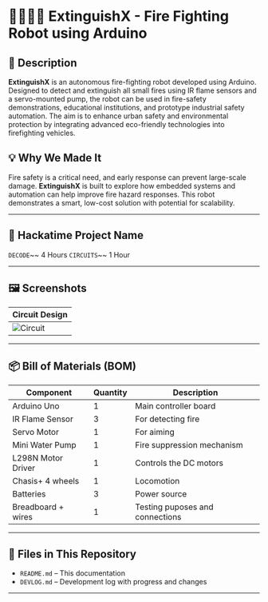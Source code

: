 # 🚒🧯👩‍🚒 ExtinguishX - Fire Fighting Robot using Arduino

## 📖 Description

**ExtinguishX** is an autonomous fire-fighting robot developed using Arduino. Designed to detect and extinguish all small fires using IR flame sensors and a servo-mounted pump, the robot can be used in fire-safety demonstrations, educational institutions, and prototype industrial safety automation. The aim is to enhance urban safety and environmental protection by integrating advanced eco-friendly technologies into firefighting vehicles. 


## 💡 Why We Made It

Fire safety is a critical need, and early response can prevent large-scale damage. **ExtinguishX** is built to explore how embedded systems and automation can help improve fire hazard responses. This robot demonstrates a smart, low-cost solution with potential for scalability.

---

## 🧠 Hackatime Project Name

`DECODE`~~ 4 Hours
`CIRCUITS`~~ 1 Hour

---

## 🖼️ Screenshots

| Circuit Design |
|------------|
| ![Circuit](images/decode.PNG) |


---

## 📦 Bill of Materials (BOM)

| Component            | Quantity | Description                     |
|----------------------|----------|---------------------------------|
| Arduino Uno          | 1        | Main controller board           |
| IR Flame Sensor      | 3        | For detecting fire              |
| Servo Motor          | 1        | For aiming                      |
| Mini Water Pump      | 1        | Fire suppression mechanism      |
| L298N Motor Driver   | 1        | Controls the DC motors          |
| Chasis+ 4 wheels     | 1        | Locomotion                      |
| Batteries            | 3        | Power source                    |
| Breadboard + wires   | 1        | Testing puposes and connections |

---

## 📁 Files in This Repository

- `README.md` – This documentation
- `DEVLOG.md` – Development log with progress and changes

---
